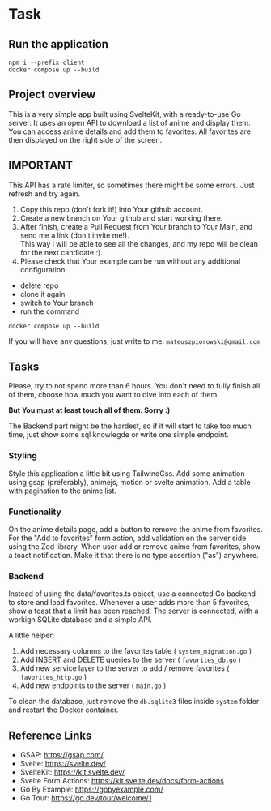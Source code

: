 # Task

## Run the application

```
npm i --prefix client
docker compose up --build
```

## Project overview

This is a very simple app built using SvelteKit, with a ready-to-use Go server.
It uses an open API to download a list of anime and display them. You can access anime details and add them to favorites.
All favorites are then displayed on the right side of the screen.

## IMPORTANT

This API has a rate limiter, so sometimes there might be some errors. Just refresh and try again.

1. Copy this repo (don't fork it!) into Your github account.
2. Create a new branch on Your github and start working there.
3. After finish, create a Pull Request from Your branch to Your Main, and send me a link (don't invite me!).  
   This way i will be able to see all the changes, and my repo will be clean for the next candidate :).
4. Please check that Your example can be run without any additional configuration:

- delete repo
- clone it again
- switch to Your branch
- run the command

```
docker compose up --build
```

If you will have any questions, just write to me:
`mateuszpiorowski@gmail.com`

## Tasks

Please, try to not spend more than 6 hours.
You don't need to fully finish all of them, choose how much you want to dive into each of them.

**But You must at least touch all of them. Sorry :)**

The Backend part might be the hardest, so if it will start to take too much time, just show some sql knowlegde or write one simple endpoint.

### Styling

Style this application a little bit using TailwindCss.
Add some animation using gsap (preferably), animejs, motion or svelte animation.
Add a table with pagination to the anime list.

### Functionality

On the anime details page, add a button to remove the anime from favorites.
For the "Add to favorites" form action, add validation on the server side using the Zod library.
When user add or remove anime from favorites, show a toast notification.
Make it that there is no type assertion ("as") anywhere.

### Backend

Instead of using the data/favorites.ts object, use a connected Go backend to store and load favorites.
Whenever a user adds more than 5 favorites, show a toast that a limit has been reached.
The server is connected, with a workign SQLite database and a simple API.

A little helper:

1. Add necessary columns to the favorites table ( `system_migration.go` )
2. Add INSERT and DELETE queries to the server ( `favorites_db.go` )
3. Add new service layer to the server to add / remove favorites ( `favorites_http.go` )
4. Add new endpoints to the server ( `main.go` )

To clean the database, just remove the `db.sqlite3` files inside `system` folder and restart the Docker container.

## Reference Links

- GSAP: https://gsap.com/
- Svelte: https://svelte.dev/
- SvelteKit: https://kit.svelte.dev/
- Svelte Form Actions: https://kit.svelte.dev/docs/form-actions
- Go By Example: https://gobyexample.com/
- Go Tour: https://go.dev/tour/welcome/1

